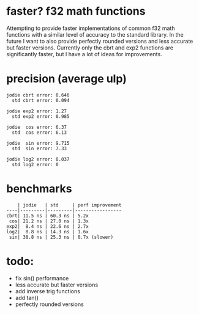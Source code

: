 # faster? f32 math functions
Attempting to provide faster implementations of common f32 math functions with a similar level of accuracy to the standard library.
In the future I want to also provide perfectly rounded versions and less accurate but faster versions.
Currently only the cbrt and exp2 functions are significantly faster, but I have a lot of ideas for improvements.

# precision (average ulp)
```
jodie cbrt error: 0.646
  std cbrt error: 0.094

jodie exp2 error: 1.27
  std exp2 error: 0.985

jodie  cos error: 6.37
  std  cos error: 6.13

jodie  sin error: 9.715
  std  sin error: 7.33

jodie log2 error: 0.037
  std log2 error: 0
```

# benchmarks
```
    | jodie   | std     | perf improvement
----|---------|---------|-----------------
cbrt| 11.5 ns | 60.3 ns | 5.2x
 cos| 21.2 ns | 27.0 ns | 1.3x
exp2|  8.4 ns | 22.6 ns | 2.7x
log2|  8.8 ns | 14.3 ns | 1.6x
 sin| 38.8 ns | 25.3 ns | 0.7x (slower)
```

# todo:
- fix sin() performance
- less accurate but faster versions
- add inverse trig functions
- add tan()
- perfectly rounded versions